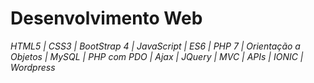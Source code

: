 # Desenvolvimento Web 

*HTML5 | CSS3 | BootStrap 4 | JavaScript | ES6 | PHP 7 | Orientação a Objetos | MySQL | PHP com PDO | Ajax | JQuery | MVC | APIs | IONIC | Wordpress*

